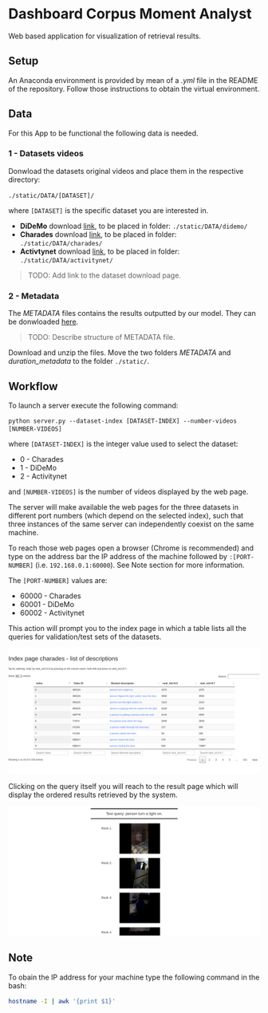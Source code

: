 # Dashboard Corpus Moment Analyst

Web based application for visualization of retrieval results.

## Setup
An Anaconda environment is provided by mean of a *.yml* file in the README of the repository. 
Follow those instructions to obtain the virtual environment.


## Data

For this App to be functional the following data is needed.


### 1 - Datasets videos

Donwload the datasets original videos and place them in the respective directory:

`./static/DATA/[DATASET]/ `

where `[DATASET]` is the specific dataset you are interested in.

* **DiDeMo** download [link](), to be placed in folder:     `./static/DATA/didemo/ `
* **Charades** download [link](), to be placed in folder:   `./static/DATA/charades/ `
* **Activtynet** download [link](), to be placed in folder: `./static/DATA/activitynet/ `

> TODO: Add link to the dataset download page.


### 2 - Metadata

The *METADATA* files contains the results outputted by our model. They can be donwloaded [here](https://drive.google.com/open?id=1PNTRukXw-EBFgLekFEJjKxE4PFjHt7Zb).
> TODO: Describe structure of METADATA file.

Download and unzip the files. 
Move the two folders *METADATA* and *duration_metadata* to the folder `./static/`.


## Workflow

To launch a server execute the following command:

```
python server.py --dataset-index [DATASET-INDEX] --number-videos [NUMBER-VIDEOS]
```

where `[DATASET-INDEX]` is the integer value used to select the dataset:

* 0 - Charades
* 1 - DiDeMo
* 2 - Activitynet

and `[NUMBER-VIDEOS]` is the number of videos displayed by the web page.

The server will make available the web pages for the three datasets in different port numbers (which depend on the selected index), such that three instances of the same server can independently coexist on the same machine. 

To reach those web pages open a browser (Chrome is recommended) and type on the address bar the IP address of the machine followed by `:[PORT-NUMBER]` (i.e. `192.168.0.1:60000`). See Note section for more information.

 The `[PORT-NUMBER]` values are:

* 60000 - Charades
* 60001 - DiDeMo
* 60002 - Activitynet

This action will prompt you to the index page in which a table lists all the queries for validation/test sets of the datasets.


![index][index]


Clicking on the query itself you will reach to the result page which will display the ordered results retrieved by the system.


![results][results]

[index]: https://github.com/escorciav/moments-retrieval/blob/collaboration/dashboards/corpus%20moment%20analyst/images/index.png "Index screenshot"
[results]: https://github.com/escorciav/moments-retrieval/blob/collaboration/dashboards/corpus%20moment%20analyst/images/results.png "Results screenshot"


## Note

To obain the IP address for your machine type the following command in the bash:

```bash
hostname -I | awk '{print $1}'
```



